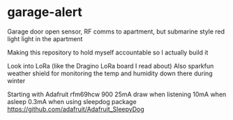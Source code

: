 # garage-alert
Garage door open sensor, RF comms to apartment, but submarine style red light light in the apartment

Making this repository to hold myself accountable so I actually build it

Look into LoRa (like the Dragino LoRa board I read about)
Also sparkfun weather shield for monitoring the temp and humidity down there during winter

Starting with Adafruit rfm69hcw 900
25mA draw when listening
10mA when asleep
0.3mA when using sleepdog package https://github.com/adafruit/Adafruit_SleepyDog
